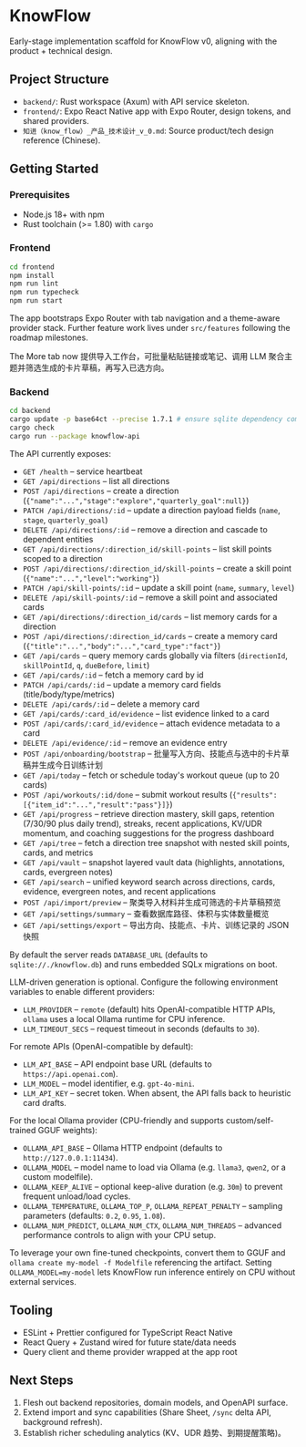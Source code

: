 # KnowFlow

Early-stage implementation scaffold for KnowFlow v0, aligning with the product + technical design.

## Project Structure

- `backend/`: Rust workspace (Axum) with API service skeleton.
- `frontend/`: Expo React Native app with Expo Router, design tokens, and shared providers.
- `知进（know_flow）_产品_技术设计_v_0.md`: Source product/tech design reference (Chinese).

## Getting Started

### Prerequisites

- Node.js 18+ with npm
- Rust toolchain (>= 1.80) with `cargo`

### Frontend

```bash
cd frontend
npm install
npm run lint
npm run typecheck
npm run start
```

The app bootstraps Expo Router with tab navigation and a theme-aware provider stack. Further feature work lives under `src/features` following the roadmap milestones.

The More tab now 提供导入工作台，可批量粘贴链接或笔记、调用 LLM 聚合主题并筛选生成的卡片草稿，再写入已选方向。

### Backend

```bash
cd backend
cargo update -p base64ct --precise 1.7.1 # ensure sqlite dependency compatibility
cargo check
cargo run --package knowflow-api
```

The API currently exposes:

- `GET /health` – service heartbeat
- `GET /api/directions` – list all directions
- `POST /api/directions` – create a direction (`{"name":"...","stage":"explore","quarterly_goal":null}`)
- `PATCH /api/directions/:id` – update a direction payload fields (`name`, `stage`, `quarterly_goal`)
- `DELETE /api/directions/:id` – remove a direction and cascade to dependent entities
- `GET /api/directions/:direction_id/skill-points` – list skill points scoped to a direction
- `POST /api/directions/:direction_id/skill-points` – create a skill point (`{"name":"...","level":"working"}`)
- `PATCH /api/skill-points/:id` – update a skill point (`name`, `summary`, `level`)
- `DELETE /api/skill-points/:id` – remove a skill point and associated cards
- `GET /api/directions/:direction_id/cards` – list memory cards for a direction
- `POST /api/directions/:direction_id/cards` – create a memory card (`{"title":"...","body":"...","card_type":"fact"}`)
- `GET /api/cards` – query memory cards globally via filters (`directionId`, `skillPointId`, `q`, `dueBefore`, `limit`)
- `GET /api/cards/:id` – fetch a memory card by id
- `PATCH /api/cards/:id` – update a memory card fields (title/body/type/metrics)
- `DELETE /api/cards/:id` – delete a memory card
- `GET /api/cards/:card_id/evidence` – list evidence linked to a card
- `POST /api/cards/:card_id/evidence` – attach evidence metadata to a card
- `DELETE /api/evidence/:id` – remove an evidence entry
- `POST /api/onboarding/bootstrap` – 批量写入方向、技能点与选中的卡片草稿并生成今日训练计划
- `GET /api/today` – fetch or schedule today's workout queue (up to 20 cards)
- `POST /api/workouts/:id/done` – submit workout results (`{"results":[{"item_id":"...","result":"pass"}]}`)
- `GET /api/progress` – retrieve direction mastery, skill gaps, retention (7/30/90 plus daily trend), streaks, recent applications, KV/UDR momentum, and coaching suggestions for the progress dashboard
- `GET /api/tree` – fetch a direction tree snapshot with nested skill points, cards, and metrics
- `GET /api/vault` – snapshot layered vault data (highlights, annotations, cards, evergreen notes)
- `GET /api/search` – unified keyword search across directions, cards, evidence, evergreen notes, and recent applications
- `POST /api/import/preview` – 聚类导入材料并生成可筛选的卡片草稿预览
- `GET /api/settings/summary` – 查看数据库路径、体积与实体数量概览
- `GET /api/settings/export` – 导出方向、技能点、卡片、训练记录的 JSON 快照

By default the server reads `DATABASE_URL` (defaults to `sqlite://./knowflow.db`) and runs embedded SQLx migrations on boot.

LLM-driven generation is optional. Configure the following environment variables to enable different providers:

- `LLM_PROVIDER` – `remote` (default) hits OpenAI-compatible HTTP APIs, `ollama` uses a local Ollama runtime for CPU inference.
- `LLM_TIMEOUT_SECS` – request timeout in seconds (defaults to `30`).

For remote APIs (OpenAI-compatible by default):

- `LLM_API_BASE` – API endpoint base URL (defaults to `https://api.openai.com`).
- `LLM_MODEL` – model identifier, e.g. `gpt-4o-mini`.
- `LLM_API_KEY` – secret token. When absent, the API falls back to heuristic card drafts.

For the local Ollama provider (CPU-friendly and supports custom/self-trained GGUF weights):

- `OLLAMA_API_BASE` – Ollama HTTP endpoint (defaults to `http://127.0.0.1:11434`).
- `OLLAMA_MODEL` – model name to load via Ollama (e.g. `llama3`, `qwen2`, or a custom modelfile).
- `OLLAMA_KEEP_ALIVE` – optional keep-alive duration (e.g. `30m`) to prevent frequent unload/load cycles.
- `OLLAMA_TEMPERATURE`, `OLLAMA_TOP_P`, `OLLAMA_REPEAT_PENALTY` – sampling parameters (defaults: `0.2`, `0.95`, `1.08`).
- `OLLAMA_NUM_PREDICT`, `OLLAMA_NUM_CTX`, `OLLAMA_NUM_THREADS` – advanced performance controls to align with your CPU setup.

To leverage your own fine-tuned checkpoints, convert them to GGUF and `ollama create my-model -f Modelfile` referencing the artifact. Setting `OLLAMA_MODEL=my-model` lets KnowFlow run inference entirely on CPU without external services.

## Tooling

- ESLint + Prettier configured for TypeScript React Native
- React Query + Zustand wired for future state/data needs
- Query client and theme provider wrapped at the app root

## Next Steps

1. Flesh out backend repositories, domain models, and OpenAPI surface.
2. Extend import and sync capabilities (Share Sheet, `/sync` delta API, background refresh).
3. Establish richer scheduling analytics (KV、UDR 趋势、到期提醒策略)。
